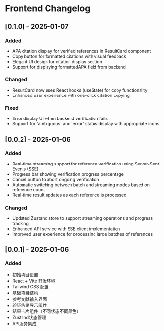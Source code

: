 # Frontend Changelog

## [0.1.0] - 2025-01-07

### Added
- APA citation display for verified references in ResultCard component
- Copy button for formatted citations with visual feedback
- Elegant UI design for citation display section
- Support for displaying formattedAPA field from backend

### Changed
- ResultCard now uses React hooks (useState) for copy functionality
- Enhanced user experience with one-click citation copying

### Fixed
- Error display UI when backend verification fails
- Support for 'ambiguous' and 'error' status display with appropriate icons

## [0.0.2] - 2025-01-06

### Added
- Real-time streaming support for reference verification using Server-Sent Events (SSE)
- Progress bar showing verification progress percentage
- Cancel button to abort ongoing verification
- Automatic switching between batch and streaming modes based on reference count
- Real-time result updates as each reference is processed

### Changed
- Updated Zustand store to support streaming operations and progress tracking
- Enhanced API service with SSE client implementation
- Improved user experience for processing large batches of references

## [0.0.1] - 2025-01-06

### Added
- 初始项目设置
- React + Vite 开发环境
- Tailwind CSS 配置
- 基础项目结构
- 参考文献输入界面
- 验证结果展示组件
- 结果卡片组件（不同状态不同颜色）
- Zustand状态管理
- API服务集成